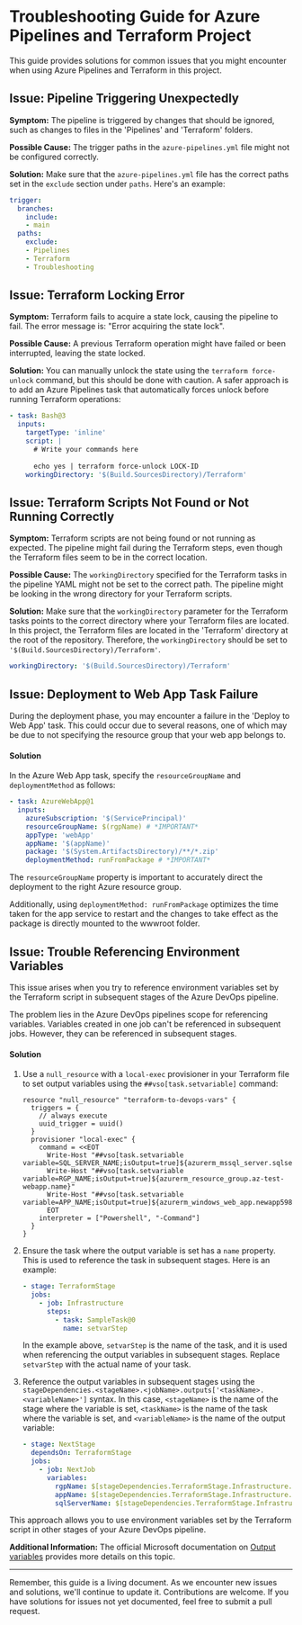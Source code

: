 # Troubleshooting Guide for Azure Pipelines and Terraform Project

This guide provides solutions for common issues that you might encounter when using Azure Pipelines and Terraform in this project. 

## Issue: Pipeline Triggering Unexpectedly

**Symptom:** The pipeline is triggered by changes that should be ignored, such as changes to files in the 'Pipelines' and 'Terraform' folders.

**Possible Cause:** The trigger paths in the `azure-pipelines.yml` file might not be configured correctly.

**Solution:** Make sure that the `azure-pipelines.yml` file has the correct paths set in the `exclude` section under `paths`. Here's an example:

```yaml
trigger:
  branches:
    include:
    - main
  paths:
    exclude:
    - Pipelines
    - Terraform
    - Troubleshooting
```

## Issue: Terraform Locking Error

**Symptom:** Terraform fails to acquire a state lock, causing the pipeline to fail. The error message is: "Error acquiring the state lock".

**Possible Cause:** A previous Terraform operation might have failed or been interrupted, leaving the state locked.

**Solution:** You can manually unlock the state using the `terraform force-unlock` command, but this should be done with caution. A safer approach is to add an Azure Pipelines task that automatically forces unlock before running Terraform operations:

```yaml
- task: Bash@3
  inputs:
    targetType: 'inline'
    script: |
      # Write your commands here
                
      echo yes | terraform force-unlock LOCK-ID
    workingDirectory: '$(Build.SourcesDirectory)/Terraform'
```

## Issue: Terraform Scripts Not Found or Not Running Correctly

**Symptom:** Terraform scripts are not being found or not running as expected. The pipeline might fail during the Terraform steps, even though the Terraform files seem to be in the correct location.

**Possible Cause:** The `workingDirectory` specified for the Terraform tasks in the pipeline YAML might not be set to the correct path. The pipeline might be looking in the wrong directory for your Terraform scripts.

**Solution:** Make sure that the `workingDirectory` parameter for the Terraform tasks points to the correct directory where your Terraform files are located. In this project, the Terraform files are located in the 'Terraform' directory at the root of the repository. Therefore, the `workingDirectory` should be set to `'$(Build.SourcesDirectory)/Terraform'`.

```yaml
workingDirectory: '$(Build.SourcesDirectory)/Terraform'
```
## Issue: Deployment to Web App Task Failure

During the deployment phase, you may encounter a failure in the 'Deploy to Web App' task. This could occur due to several reasons, one of which may be due to not specifying the resource group that your web app belongs to.

#### Solution

In the Azure Web App task, specify the `resourceGroupName` and `deploymentMethod` as follows:

```yaml
- task: AzureWebApp@1
  inputs:
    azureSubscription: '$(ServicePrincipal)'
    resourceGroupName: $(rgpName) # *IMPORTANT*
    appType: 'webApp'
    appName: '$(appName)'
    package: '$(System.ArtifactsDirectory)/**/*.zip'
    deploymentMethod: runFromPackage # *IMPORTANT*
```

The `resourceGroupName` property is important to accurately direct the deployment to the right Azure resource group.

Additionally, using `deploymentMethod: runFromPackage` optimizes the time taken for the app service to restart and the changes to take effect as the package is directly mounted to the wwwroot folder.

## Issue: Trouble Referencing Environment Variables

This issue arises when you try to reference environment variables set by the Terraform script in subsequent stages of the Azure DevOps pipeline.

The problem lies in the Azure DevOps pipelines scope for referencing variables. Variables created in one job can't be referenced in subsequent jobs. However, they can be referenced in subsequent stages.

#### Solution

1. Use a `null_resource` with a `local-exec` provisioner in your Terraform file to set output variables using the `##vso[task.setvariable]` command:

    ```hcl
    resource "null_resource" "terraform-to-devops-vars" {
      triggers = {
        // always execute
        uuid_trigger = uuid()    
      }
      provisioner "local-exec" {
        command = <<EOT
          Write-Host "##vso[task.setvariable variable=SQL_SERVER_NAME;isOutput=true]${azurerm_mssql_server.sqlserver94569834.name}.database.windows.net"
          Write-Host "##vso[task.setvariable variable=RGP_NAME;isOutput=true]${azurerm_resource_group.az-test-webapp.name}"
          Write-Host "##vso[task.setvariable variable=APP_NAME;isOutput=true]${azurerm_windows_web_app.newapp59804305.name}"
          EOT
        interpreter = ["Powershell", "-Command"]
      }
    }
    ```

2. Ensure the task where the output variable is set has a `name` property. This is used to reference the task in subsequent stages. Here is an example:

    ```yaml
    - stage: TerraformStage
      jobs:
        - job: Infrastructure
          steps:
            - task: SampleTask@0
              name: setvarStep
    ```

    In the example above, `setvarStep` is the name of the task, and it is used when referencing the output variables in subsequent stages. Replace `setvarStep` with the actual name of your task.

3. Reference the output variables in subsequent stages using the `stageDependencies.<stageName>.<jobName>.outputs['<taskName>.<variableName>']` syntax. In this case, `<stageName>` is the name of the stage where the variable is set, `<taskName>` is the name of the task where the variable is set, and `<variableName>` is the name of the output variable:

    ```yaml
    - stage: NextStage
      dependsOn: TerraformStage
      jobs:
        - job: NextJob
          variables:
            rgpName: $[stageDependencies.TerraformStage.Infrastructure.outputs['setvarStep.RGP_NAME']]
            appName: $[stageDependencies.TerraformStage.Infrastructure.outputs['setvarStep.APP_NAME']]
            sqlServerName: $[stageDependencies.TerraformStage.Infrastructure.outputs['setvarStep.SQL_SERVER_NAME']]
    ```

This approach allows you to use environment variables set by the Terraform script in other stages of your Azure DevOps pipeline.

**Additional Information:** The official Microsoft documentation on [Output variables](https://docs.microsoft.com/en-us/azure/devops/pipelines/process/variables?view=azure-devops&tabs=yaml%2Cbatch#output-variables) provides more details on this topic.

---

Remember, this guide is a living document. As we encounter new issues and solutions, we'll continue to update it. Contributions are welcome. If you have solutions for issues not yet documented, feel free to submit a pull request.